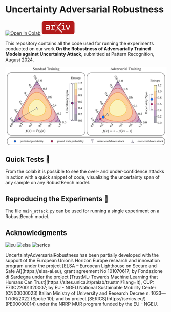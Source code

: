 # Uncertainty Adversarial Robustness
[![Open In Colab](https://colab.research.google.com/assets/colab-badge.svg)](https://colab.research.google.com/drive/1vVbEmkDVWsgPJMSMEnc_aBqPn6P7YrkG?usp=sharing)
[![Arxiv](https://github.com/EmanueleLedda97/UncertaintyAdversarialRobustness/blob/code_refactoring/arxive_button.svg)](https://arxiv.org/)

This repository contains all the code used for running the experiments conducted on our work **On the Robustness of Adversarially Trained Models against Uncertainty Attack**, submitted at Pattern Recognition, August 2024.

[![Graphical_Abstract](https://github.com/pralab/UncertaintyAdversarialRobustness/blob/main/graphical_abstract.png)](https://github.com/pralab/UncertaintyAdversarialRobustness/blob/main/graphical_abstract.pdf)

## Quick Tests :test_tube:
From the colab it is possible to see the over- and under-confidence attacks in action with a quick snippet of code, visualizing the uncertainty span of any sample on any RobustBench model.

## Reproducing the Experiments :microscope:
The file `main_attack.py` can be used for running a single experiment on a RobustBench model.

## Acknowledgments
<p>
  <img src="https://upload.wikimedia.org/wikipedia/commons/thumb/b/b7/Flag_of_Europe.svg/1200px-Flag_of_Europe.svg.png" alt="eu" width="100">
  <img src="https://elsa-ai.eu/wp-content/uploads/2024/01/elsa_logo_RGB_twocolor-300x272.png" alt="elsa" width="100">
  <img src="https://serics.eu/wp-content/uploads/2022/12/Logo_Serics_Prova3.png" alt="serics" width="100">
</p>
UncertaintyAdversarialRobustness has been partially developed with the support of the European Union’s Horizon Europe research and innovation program under the project [ELSA – European Lighthouse on Secure and Safe AI](https://elsa-ai.eu), grant agreement No 101070617; by Fondazione di Sardegna under the project [TrustML: Towards Machine Learning that Humans Can Trust](https://sites.unica.it/pralab/trustml/?lang=it), CUP: F73C22001320007; by EU - NGEU National Sustainable Mobility Center (CN00000023) Italian Ministry of University and Research Decree n. 1033—17/06/2022 (Spoke 10); and by project [SERICS](https://serics.eu/) (PE00000014) under the NRRP MUR program funded by the EU - NGEU.



